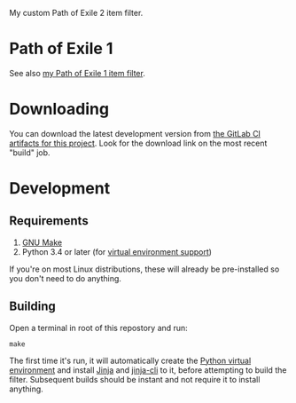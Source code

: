 My custom Path of Exile 2 item filter.

# Path of Exile 1

See also [my Path of Exile 1 item filter](https://gitlab.com/Ambient.Impact/path-of-exile-item-filter).

# Downloading

You can download the latest development version from [the GitLab CI artifacts for this project](https://gitlab.com/Ambient.Impact/path-of-exile-2-item-filter/-/artifacts). Look for the download link on the most recent "build" job.

# Development

## Requirements

1. [GNU Make](https://www.gnu.org/software/make/)
2. Python 3.4 or later (for [virtual environment support](https://packaging.python.org/en/latest/tutorials/installing-packages/#creating-virtual-environments))

If you're on most Linux distributions, these will already be pre-installed so you don't need to do anything.

## Building

Open a terminal in root of this repostory and run:

```shell
make
```

The first time it's run, it will automatically create the [Python virtual environment](https://packaging.python.org/en/latest/tutorials/installing-packages/#creating-virtual-environments) and install [Jinja](https://jinja.palletsprojects.com/en/stable/) and [jinja-cli](https://github.com/mattrobenolt/jinja2-cli) to it, before attempting to build the filter. Subsequent builds should be instant and not require it to install anything.
